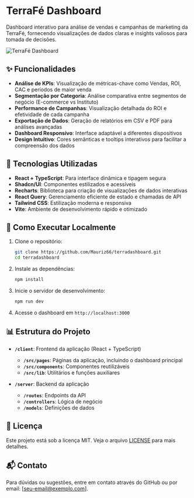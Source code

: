 # TerraFé Dashboard

Dashboard interativo para análise de vendas e campanhas de marketing da TerraFé, fornecendo visualizações de dados claras e insights valiosos para tomada de decisões.

![TerraFé Dashboard](https://github.com/Mauriz66/terradashboard/raw/main/dashboard-preview.png)

## ✨ Funcionalidades

- **Análise de KPIs**: Visualização de métricas-chave como Vendas, ROI, CAC e períodos de maior venda
- **Segmentação por Categoria**: Análise comparativa entre segmentos de negócio (E-commerce vs Instituto)
- **Performance de Campanhas**: Visualização detalhada do ROI e efetividade de cada campanha
- **Exportação de Dados**: Geração de relatórios em CSV e PDF para análises avançadas
- **Dashboard Responsivo**: Interface adaptável a diferentes dispositivos
- **Design Intuitivo**: Cores semânticas e tooltips interativos para facilitar a compreensão dos dados

## 🚀 Tecnologias Utilizadas

- **React + TypeScript**: Para interface dinâmica e tipagem segura
- **Shadcn/UI**: Componentes estilizados e acessíveis
- **Recharts**: Biblioteca para criação de visualizações de dados interativas
- **React Query**: Gerenciamento eficiente de estado e chamadas de API
- **Tailwind CSS**: Estilização moderna e responsiva
- **Vite**: Ambiente de desenvolvimento rápido e otimizado

## 🔧 Como Executar Localmente

1. Clone o repositório:
   ```bash
   git clone https://github.com/Mauriz66/terradashboard.git
   cd terradashboard
   ```

2. Instale as dependências:
   ```bash
   npm install
   ```

3. Inicie o servidor de desenvolvimento:
   ```bash
   npm run dev
   ```

4. Acesse o dashboard em `http://localhost:3000`

## 📊 Estrutura do Projeto

- **`/client`**: Frontend da aplicação (React + TypeScript)
  - **`/src/pages`**: Páginas da aplicação, incluindo o dashboard principal
  - **`/src/components`**: Componentes reutilizáveis 
  - **`/src/lib`**: Utilitários e funções auxiliares

- **`/server`**: Backend da aplicação
  - **`/routes`**: Endpoints da API
  - **`/controllers`**: Lógica de negócio
  - **`/models`**: Definições de dados

## 📝 Licença

Este projeto está sob a licença MIT. Veja o arquivo [LICENSE](LICENSE) para mais detalhes.

## 📬 Contato

Para dúvidas ou sugestões, entre em contato através do GitHub ou por email: [seu-email@exemplo.com]. 